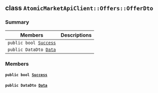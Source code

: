 ## class `AtomicMarketApiClient::Offers::OfferDto` 

### Summary

 Members                        | Descriptions                                
--------------------------------|---------------------------------------------
`public bool `[`Success`](#class_atomic_market_api_client_1_1_offers_1_1_offer_dto_1a506fb037fbb6bfe8f254c021a2c3cfac) | 
`public DataDto `[`Data`](#class_atomic_market_api_client_1_1_offers_1_1_offer_dto_1a65c0779654774581967081cf3136bd84) | 

### Members

#### `public bool `[`Success`](#class_atomic_market_api_client_1_1_offers_1_1_offer_dto_1a506fb037fbb6bfe8f254c021a2c3cfac) 

#### `public DataDto `[`Data`](#class_atomic_market_api_client_1_1_offers_1_1_offer_dto_1a65c0779654774581967081cf3136bd84) 

